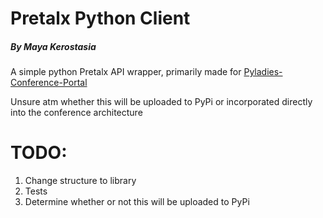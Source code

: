 # Pretalx Python Client
##### By Maya Kerostasia

A simple python Pretalx API wrapper, primarily made for [Pyladies-Conference-Portal](https://github.com/pyladies/pyladiescon-portal)

Unsure atm whether this will be uploaded to PyPi or incorporated directly into the conference architecture


# TODO:
1. Change structure to library
2. Tests
3. Determine whether or not this will be uploaded to PyPi
